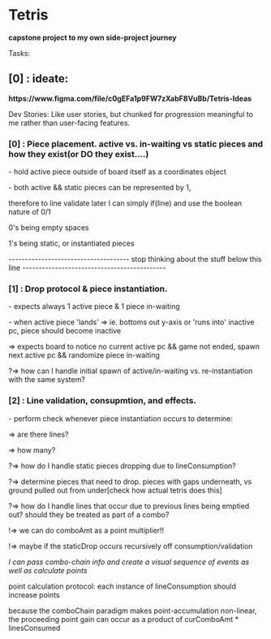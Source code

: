 <h1>Tetris</h1>
<b>capstone project to my own side-project journey</b>

Tasks: 
<h2>[0] : ideate:</h2> <b>https://www.figma.com/file/c0gEFa1p9FW7zXabF8VuBb/Tetris-Ideas</b>

Dev Stories: Like user stories, but chunked for progression meaningful to me rather than user-facing features. 
<h3>[0] : Piece placement. active vs. in-waiting vs static pieces and how they exist(or DO they exist....)</h3>
  <p>- hold active piece outside of board itself as a coordinates object</p>
  <p>- both active && static pieces can be represented by 1, </p>
  <p>therefore to line validate later I can simply if(line) and use the boolean nature of 0/1</p>
  <p>0's being empty spaces</p>
  <p>1's being static, or instantiated pieces</p>

------------------------------------- stop thinking about the stuff below this line --------------------------------------------<br />
<h3>[1] : Drop protocol & piece instantiation. </h3>
  <p>- expects always 1 active piece & 1 piece in-waiting</p>
  <p>- when active piece 'lands' => ie. bottoms out y-axis or 'runs into' inactive pc, piece should become inactive</p>
    <p>=> expects board to notice no current active pc && game not ended, spawn next active pc && randomize piece in-waiting</p>
    <p>?=> how can I handle initial spawn of active/in-waiting vs. re-instantiation with the same system?</p>
<h3>[2] : Line validation, consupmtion, and effects. </h3>
  <p>- perform check whenever piece instantiation occurs to determine: </p>
    <p>=> are there lines?</p>
    <p>=> how many? </p>
    <p>?=> how do I handle static pieces dropping due to lineConsumption? </p>
    <p>?=> determine pieces that need to drop. pieces with gaps underneath, vs ground pulled out from under[check how actual tetris does this]</p>
    <p>?=> how do I handle lines that occur due to previous lines being emptied out? should they be treated as part of a combo? </p>
      <p>!=> we can do comboAmt as a point multiplier!! </p>
      <p>!=> maybe if the staticDrop occurs recursively off consumption/validation </p>
      <p><i>I can pass combo-chain info and create a visual sequence of events as well as calculate points</i></p>
      <p>point calculation protocol: each instance of lineConsumption should increase points</p>
      <p>because the comboChain paradigm makes point-accumulation non-linear, the proceeding point gain can occur as a product of curComboAmt * linesConsumed</p>
